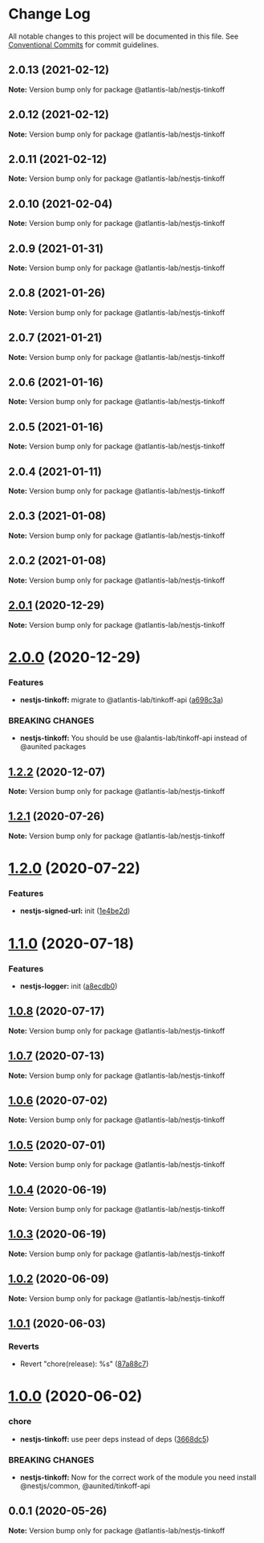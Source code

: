 # Change Log

All notable changes to this project will be documented in this file.
See [Conventional Commits](https://conventionalcommits.org) for commit guidelines.

## 2.0.13 (2021-02-12)

**Note:** Version bump only for package @atlantis-lab/nestjs-tinkoff





## 2.0.12 (2021-02-12)

**Note:** Version bump only for package @atlantis-lab/nestjs-tinkoff





## 2.0.11 (2021-02-12)

**Note:** Version bump only for package @atlantis-lab/nestjs-tinkoff





## 2.0.10 (2021-02-04)

**Note:** Version bump only for package @atlantis-lab/nestjs-tinkoff





## 2.0.9 (2021-01-31)

**Note:** Version bump only for package @atlantis-lab/nestjs-tinkoff





## 2.0.8 (2021-01-26)

**Note:** Version bump only for package @atlantis-lab/nestjs-tinkoff





## 2.0.7 (2021-01-21)

**Note:** Version bump only for package @atlantis-lab/nestjs-tinkoff





## 2.0.6 (2021-01-16)

**Note:** Version bump only for package @atlantis-lab/nestjs-tinkoff





## 2.0.5 (2021-01-16)

**Note:** Version bump only for package @atlantis-lab/nestjs-tinkoff





## 2.0.4 (2021-01-11)

**Note:** Version bump only for package @atlantis-lab/nestjs-tinkoff





## 2.0.3 (2021-01-08)

**Note:** Version bump only for package @atlantis-lab/nestjs-tinkoff





## 2.0.2 (2021-01-08)

**Note:** Version bump only for package @atlantis-lab/nestjs-tinkoff





## [2.0.1](https://github.com/Atlantis-Lab/nestjs/compare/@atlantis-lab/nestjs-tinkoff@2.0.0...@atlantis-lab/nestjs-tinkoff@2.0.1) (2020-12-29)

**Note:** Version bump only for package @atlantis-lab/nestjs-tinkoff





# [2.0.0](https://github.com/Atlantis-Lab/nestjs/compare/@atlantis-lab/nestjs-tinkoff@1.2.2...@atlantis-lab/nestjs-tinkoff@2.0.0) (2020-12-29)


### Features

* **nestjs-tinkoff:** migrate to @atlantis-lab/tinkoff-api ([a698c3a](https://github.com/Atlantis-Lab/nestjs/commit/a698c3a7aa612ef4a4fb66faa2547bc51949e822))


### BREAKING CHANGES

* **nestjs-tinkoff:** You should be use @alantis-lab/tinkoff-api instead of @aunited packages





## [1.2.2](https://github.com/Atlantis-Lab/nestjs/compare/@atlantis-lab/nestjs-tinkoff@1.2.1...@atlantis-lab/nestjs-tinkoff@1.2.2) (2020-12-07)

**Note:** Version bump only for package @atlantis-lab/nestjs-tinkoff





## [1.2.1](https://github.com/Atlantis-Lab/nestjs/compare/@atlantis-lab/nestjs-tinkoff@1.2.0...@atlantis-lab/nestjs-tinkoff@1.2.1) (2020-07-26)

**Note:** Version bump only for package @atlantis-lab/nestjs-tinkoff





# [1.2.0](https://github.com/Atlantis-Lab/nestjs/compare/@atlantis-lab/nestjs-tinkoff@1.1.0...@atlantis-lab/nestjs-tinkoff@1.2.0) (2020-07-22)


### Features

* **nestjs-signed-url:** init ([1e4be2d](https://github.com/Atlantis-Lab/nestjs/commit/1e4be2dd5ea6e5264d580e975d9256e57fecffc4))





# [1.1.0](https://github.com/Atlantis-Lab/nestjs/compare/@atlantis-lab/nestjs-tinkoff@1.0.8...@atlantis-lab/nestjs-tinkoff@1.1.0) (2020-07-18)


### Features

* **nestjs-logger:** init ([a8ecdb0](https://github.com/Atlantis-Lab/nestjs/commit/a8ecdb0712f9cd5c86b5d7378a3f635c4598a0ae))





## [1.0.8](https://github.com/Atlantis-Lab/nestjs/compare/@atlantis-lab/nestjs-tinkoff@1.0.7...@atlantis-lab/nestjs-tinkoff@1.0.8) (2020-07-17)

**Note:** Version bump only for package @atlantis-lab/nestjs-tinkoff





## [1.0.7](https://github.com/Atlantis-Lab/nestjs/compare/@atlantis-lab/nestjs-tinkoff@1.0.6...@atlantis-lab/nestjs-tinkoff@1.0.7) (2020-07-13)

**Note:** Version bump only for package @atlantis-lab/nestjs-tinkoff

## [1.0.6](https://github.com/Atlantis-Lab/nestjs/compare/@atlantis-lab/nestjs-tinkoff@1.0.5...@atlantis-lab/nestjs-tinkoff@1.0.6) (2020-07-02)

**Note:** Version bump only for package @atlantis-lab/nestjs-tinkoff

## [1.0.5](https://github.com/Atlantis-Lab/nestjs/compare/@atlantis-lab/nestjs-tinkoff@1.0.4...@atlantis-lab/nestjs-tinkoff@1.0.5) (2020-07-01)

**Note:** Version bump only for package @atlantis-lab/nestjs-tinkoff

## [1.0.4](https://github.com/Atlantis-Lab/nestjs/compare/@atlantis-lab/nestjs-tinkoff@1.0.3...@atlantis-lab/nestjs-tinkoff@1.0.4) (2020-06-19)

**Note:** Version bump only for package @atlantis-lab/nestjs-tinkoff

## [1.0.3](https://github.com/Atlantis-Lab/nestjs/compare/@atlantis-lab/nestjs-tinkoff@1.0.2...@atlantis-lab/nestjs-tinkoff@1.0.3) (2020-06-19)

**Note:** Version bump only for package @atlantis-lab/nestjs-tinkoff

## [1.0.2](https://github.com/Atlantis-Lab/nestjs/compare/@atlantis-lab/nestjs-tinkoff@1.0.1...@atlantis-lab/nestjs-tinkoff@1.0.2) (2020-06-09)

**Note:** Version bump only for package @atlantis-lab/nestjs-tinkoff

## [1.0.1](https://github.com/Atlantis-Lab/nestjs/compare/@atlantis-lab/nestjs-tinkoff@1.0.0...@atlantis-lab/nestjs-tinkoff@1.0.1) (2020-06-03)

### Reverts

- Revert "chore(release): %s" ([87a88c7](https://github.com/Atlantis-Lab/nestjs/commit/87a88c70804af72a949b8d5a5389a718e3801643))

# [1.0.0](https://github.com/Atlantis-Lab/nestjs/compare/@atlantis-lab/nestjs-tinkoff@0.0.1...@atlantis-lab/nestjs-tinkoff@1.0.0) (2020-06-02)

### chore

- **nestjs-tinkoff:** use peer deps instead of deps ([3668dc5](https://github.com/Atlantis-Lab/nestjs/commit/3668dc54b6ea9bf75a78c876678aad536968e064))

### BREAKING CHANGES

- **nestjs-tinkoff:** Now for the correct work of the module you need install @nestjs/common, @aunited/tinkoff-api

## 0.0.1 (2020-05-26)

**Note:** Version bump only for package @atlantis-lab/nestjs-tinkoff
